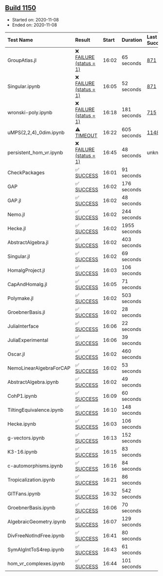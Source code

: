 ## [Build 1150](https://oscarci.mathematik.uni-kl.de/job/oscar-stable/1150/)

* Started on: 2020-11-08
* Ended on: 2020-11-08

| Test Name    | Result | Start | Duration | Last Success | First Failure |
|:-------------|:-------|:------|:---------|:-------------|:--------------|
| GroupAtlas.jl | ❌ [FAILURE (status = 1)](https://oscarci.mathematik.uni-kl.de/job/oscar-stable/1150/artifact/logs/build-1150/GroupAtlas.jl.log) | 16:02 | 65 seconds | [871](https://oscarci.mathematik.uni-kl.de/job/oscar-stable/871/) | [872](https://oscarci.mathematik.uni-kl.de/job/oscar-stable/872/) |
| Singular.ipynb | ❌ [FAILURE (status = 1)](https://oscarci.mathematik.uni-kl.de/job/oscar-stable/1150/artifact/logs/build-1150/Singular.ipynb.log) | 16:05 | 52 seconds | [871](https://oscarci.mathematik.uni-kl.de/job/oscar-stable/871/) | [872](https://oscarci.mathematik.uni-kl.de/job/oscar-stable/872/) |
| wronski-poly.ipynb | ❌ [FAILURE (status = 1)](https://oscarci.mathematik.uni-kl.de/job/oscar-stable/1150/artifact/logs/build-1150/wronski-poly.ipynb.log) | 16:18 | 181 seconds | [715](https://oscarci.mathematik.uni-kl.de/job/oscar-stable/715/) | [716](https://oscarci.mathematik.uni-kl.de/job/oscar-stable/716/) |
| uMPS(2,2,4)_0dim.ipynb | ⚠ [TIMEOUT](https://oscarci.mathematik.uni-kl.de/job/oscar-stable/1150/artifact/logs/build-1150/uMPS-2-2-4-_0dim.ipynb.log) | 16:22 | 605 seconds | [1148](https://oscarci.mathematik.uni-kl.de/job/oscar-stable/1148/) | [1149](https://oscarci.mathematik.uni-kl.de/job/oscar-stable/1149/) |
| persistent_hom_vr.ipynb | ❌ [FAILURE (status = 1)](https://oscarci.mathematik.uni-kl.de/job/oscar-stable/1150/artifact/logs/build-1150/persistent_hom_vr.ipynb.log) | 16:45 | 48 seconds | unknown | unknown |
| CheckPackages | ✅ [SUCCESS](https://oscarci.mathematik.uni-kl.de/job/oscar-stable/1150/artifact/logs/build-1150/CheckPackages.log) | 16:01 | 91 seconds |  |  |
| GAP | ✅ [SUCCESS](https://oscarci.mathematik.uni-kl.de/job/oscar-stable/1150/artifact/logs/build-1150/GAP.log) | 16:02 | 176 seconds |  |  |
| GAP.jl | ✅ [SUCCESS](https://oscarci.mathematik.uni-kl.de/job/oscar-stable/1150/artifact/logs/build-1150/GAP.jl.log) | 16:02 | 48 seconds |  |  |
| Nemo.jl | ✅ [SUCCESS](https://oscarci.mathematik.uni-kl.de/job/oscar-stable/1150/artifact/logs/build-1150/Nemo.jl.log) | 16:02 | 244 seconds |  |  |
| Hecke.jl | ✅ [SUCCESS](https://oscarci.mathematik.uni-kl.de/job/oscar-stable/1150/artifact/logs/build-1150/Hecke.jl.log) | 16:02 | 1955 seconds |  |  |
| AbstractAlgebra.jl | ✅ [SUCCESS](https://oscarci.mathematik.uni-kl.de/job/oscar-stable/1150/artifact/logs/build-1150/AbstractAlgebra.jl.log) | 16:02 | 403 seconds |  |  |
| Singular.jl | ✅ [SUCCESS](https://oscarci.mathematik.uni-kl.de/job/oscar-stable/1150/artifact/logs/build-1150/Singular.jl.log) | 16:02 | 69 seconds |  |  |
| HomalgProject.jl | ✅ [SUCCESS](https://oscarci.mathematik.uni-kl.de/job/oscar-stable/1150/artifact/logs/build-1150/HomalgProject.jl.log) | 16:03 | 106 seconds |  |  |
| CapAndHomalg.jl | ✅ [SUCCESS](https://oscarci.mathematik.uni-kl.de/job/oscar-stable/1150/artifact/logs/build-1150/CapAndHomalg.jl.log) | 16:05 | 71 seconds |  |  |
| Polymake.jl | ✅ [SUCCESS](https://oscarci.mathematik.uni-kl.de/job/oscar-stable/1150/artifact/logs/build-1150/Polymake.jl.log) | 16:02 | 503 seconds |  |  |
| GroebnerBasis.jl | ✅ [SUCCESS](https://oscarci.mathematik.uni-kl.de/job/oscar-stable/1150/artifact/logs/build-1150/GroebnerBasis.jl.log) | 16:02 | 28 seconds |  |  |
| JuliaInterface | ✅ [SUCCESS](https://oscarci.mathematik.uni-kl.de/job/oscar-stable/1150/artifact/logs/build-1150/JuliaInterface.log) | 16:06 | 22 seconds |  |  |
| JuliaExperimental | ✅ [SUCCESS](https://oscarci.mathematik.uni-kl.de/job/oscar-stable/1150/artifact/logs/build-1150/JuliaExperimental.log) | 16:06 | 39 seconds |  |  |
| Oscar.jl | ✅ [SUCCESS](https://oscarci.mathematik.uni-kl.de/job/oscar-stable/1150/artifact/logs/build-1150/Oscar.jl.log) | 16:02 | 460 seconds |  |  |
| NemoLinearAlgebraForCAP | ✅ [SUCCESS](https://oscarci.mathematik.uni-kl.de/job/oscar-stable/1150/artifact/logs/build-1150/NemoLinearAlgebraForCAP.log) | 16:02 | 53 seconds |  |  |
| AbstractAlgebra.ipynb | ✅ [SUCCESS](https://oscarci.mathematik.uni-kl.de/job/oscar-stable/1150/artifact/logs/build-1150/AbstractAlgebra.ipynb.log) | 16:02 | 49 seconds |  |  |
| CohP1.ipynb | ✅ [SUCCESS](https://oscarci.mathematik.uni-kl.de/job/oscar-stable/1150/artifact/logs/build-1150/CohP1.ipynb.log) | 16:09 | 60 seconds |  |  |
| TiltingEquivalence.ipynb | ✅ [SUCCESS](https://oscarci.mathematik.uni-kl.de/job/oscar-stable/1150/artifact/logs/build-1150/TiltingEquivalence.ipynb.log) | 16:10 | 148 seconds |  |  |
| Hecke.ipynb | ✅ [SUCCESS](https://oscarci.mathematik.uni-kl.de/job/oscar-stable/1150/artifact/logs/build-1150/Hecke.ipynb.log) | 16:03 | 106 seconds |  |  |
| g-vectors.ipynb | ✅ [SUCCESS](https://oscarci.mathematik.uni-kl.de/job/oscar-stable/1150/artifact/logs/build-1150/g-vectors.ipynb.log) | 16:13 | 152 seconds |  |  |
| K3-16.ipynb | ✅ [SUCCESS](https://oscarci.mathematik.uni-kl.de/job/oscar-stable/1150/artifact/logs/build-1150/K3-16.ipynb.log) | 16:15 | 83 seconds |  |  |
| c-automorphisms.ipynb | ✅ [SUCCESS](https://oscarci.mathematik.uni-kl.de/job/oscar-stable/1150/artifact/logs/build-1150/c-automorphisms.ipynb.log) | 16:16 | 84 seconds |  |  |
| Tropicalization.ipynb | ✅ [SUCCESS](https://oscarci.mathematik.uni-kl.de/job/oscar-stable/1150/artifact/logs/build-1150/Tropicalization.ipynb.log) | 16:21 | 86 seconds |  |  |
| GITFans.ipynb | ✅ [SUCCESS](https://oscarci.mathematik.uni-kl.de/job/oscar-stable/1150/artifact/logs/build-1150/GITFans.ipynb.log) | 16:32 | 542 seconds |  |  |
| GroebnerBasis.ipynb | ✅ [SUCCESS](https://oscarci.mathematik.uni-kl.de/job/oscar-stable/1150/artifact/logs/build-1150/GroebnerBasis.ipynb.log) | 16:06 | 70 seconds |  |  |
| AlgebraicGeometry.ipynb | ✅ [SUCCESS](https://oscarci.mathematik.uni-kl.de/job/oscar-stable/1150/artifact/logs/build-1150/AlgebraicGeometry.ipynb.log) | 16:07 | 129 seconds |  |  |
| DivFreeNotIndFree.ipynb | ✅ [SUCCESS](https://oscarci.mathematik.uni-kl.de/job/oscar-stable/1150/artifact/logs/build-1150/DivFreeNotIndFree.ipynb.log) | 16:41 | 80 seconds |  |  |
| SymAlgIntToS4rep.ipynb | ✅ [SUCCESS](https://oscarci.mathematik.uni-kl.de/job/oscar-stable/1150/artifact/logs/build-1150/SymAlgIntToS4rep.ipynb.log) | 16:43 | 61 seconds |  |  |
| hom_vr_complexes.ipynb | ✅ [SUCCESS](https://oscarci.mathematik.uni-kl.de/job/oscar-stable/1150/artifact/logs/build-1150/hom_vr_complexes.ipynb.log) | 16:44 | 101 seconds |  |  |
